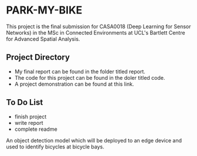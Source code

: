 # PARK-MY-BIKE

This project is the final submission for CASA0018 (Deep Learning for Sensor Networks) in the MSc in Connected Environments at UCL's Bartlett Centre for Advanced Spatial Analysis.

## Project Directory
- My final report can be found in the folder titled report.
- The code for this project can be found in the doler titled code.
- A project demonstration can be found at this link.

## To Do List
- finish project
- write report
- complete readme

An object detection model which will be deployed to an edge device and used to identify bicycles at bicycle bays.
